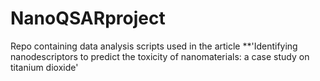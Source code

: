 # NanoQSARproject
Repo containing data analysis scripts used in the article **'Identifying nanodescriptors to predict the toxicity of nanomaterials: a case study on titanium dioxide'
